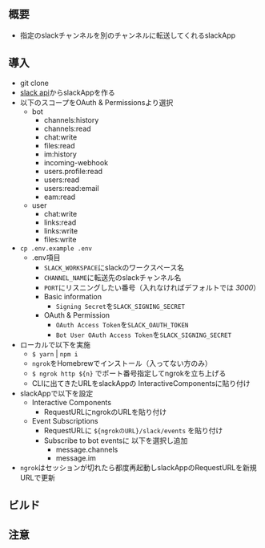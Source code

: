 ## 概要
- 指定のslackチャンネルを別のチャンネルに転送してくれるslackApp

## 導入
- git clone
- [slack api](https://api.slack.com/apps)からslackAppを作る
- 以下のスコープをOAuth & Permissionsより選択
  - bot
    - channels:history
    - channels:read
    - chat:write
    - files:read
    - im:history
    - incoming-webhook
    - users.profile:read
    - users:read
    - users:read:email
    - eam:read
  - user
    - chat:write
    - links:read
    - links:write
    - files:write
- `cp .env.example .env`
  - .env項目
    - `SLACK_WORKSPACE`にslackのワークスペース名
    - `CHANNEL_NAME`に転送先のslackチャンネル名
    - `PORT`にリスニングしたい番号（入れなければデフォルトでは _3000_）
    - Basic information
      - `Signing Secret`を`SLACK_SIGNING_SECRET`
    - OAuth & Permission
      - `OAuth Access Token`を`SLACK_OAUTH_TOKEN`
      - `Bot User OAuth Access Token`を`SLACK_SIGNING_SECRET`
- ローカルで以下を実施
  - `$ yarn` | `npm i`
  - `ngrok`をHomebrewでインストール（入ってない方のみ）
  - `$ ngrok http ${n}` でポート番号指定してngrokを立ち上げる
  - CLIに出てきたURLをslackAppの InteractiveComponentsに貼り付け
- slackAppで以下を設定
  - Interactive Components
    - RequestURLにngrokのURLを貼り付け
  - Event Subscriptions
    - RequestURLに `${ngrokのURL}/slack/events` を貼り付け
    - Subscribe to bot eventsに 以下を選択し追加
      - message.channels
      - message.im
- `ngrok`はセッションが切れたら都度再起動しslackAppのRequestURLを新規URLで更新

## ビルド

## 注意


